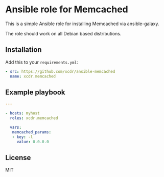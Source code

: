 # Ansible role for Memcached

This is a simple Ansible role for installing Memcached via ansible-galaxy.

The role should work on all Debian based distributions.

## Installation

Add this to your `requirements.yml`:

```yml
- src: https://github.com/xcdr/ansible-memcached
  name: xcdr.memcached
```

## Example playbook

```yaml
---

- hosts: myhost
  roles: xcdr.memcached

  vars:
   memcached_params:
   - key: -l
     value: 0.0.0.0
```

## License

MIT
